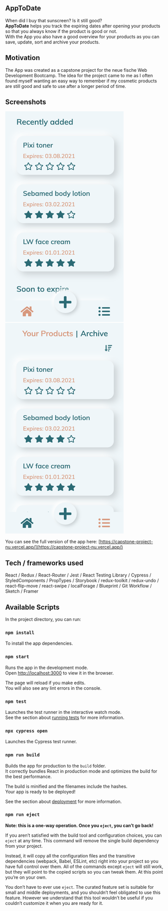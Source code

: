 ## AppToDate

When did I buy that sunscreen? Is it still good? <br />
**AppToDate** helps you track the expiring dates after opening your products so that you always know if the product is good or not. <br />
With the App you also have a good overview for your products as you can save, update, sort and archive your products.

## Motivation

The App was created as a capstone project for the neue fische Web Development Bootcamp.
The idea for the project came to me as I often found myself wanting an easy way to remember if my cosmetic products are still good and safe to use after a longer period of time.

## Screenshots

<img src="app-screenshots/dashboard-page.png" width="375" height="667"> <img src="app-screenshots/products-page.png" width="375" height="667">

You can see the full version of the app here: [https://capstone-project-nu.vercel.app/](https://capstone-project-nu.vercel.app/)

## Tech / frameworks used

React / Redux / React-Router / Jest / React Testing Library / Cypress /
StyledComponents / PropTypes / Storybook / redux-toolkit / redux-undo /
react-flip-move / react-swipe / localForage / Blueprint / Git Workflow /
Sketch / Framer

## Available Scripts

In the project directory, you can run:

### `npm install`

To install the app dependencies.

### `npm start`

Runs the app in the development mode.<br />
Open [http://localhost:3000](http://localhost:3000) to view it in the browser.

The page will reload if you make edits.<br />
You will also see any lint errors in the console.

### `npm test`

Launches the test runner in the interactive watch mode.<br />
See the section about [running tests](https://facebook.github.io/create-react-app/docs/running-tests) for more information.

### `npx cypress open`

Launches the Cypress test runner.

### `npm run build`

Builds the app for production to the `build` folder.<br />
It correctly bundles React in production mode and optimizes the build for the best performance.

The build is minified and the filenames include the hashes.<br />
Your app is ready to be deployed!

See the section about [deployment](https://facebook.github.io/create-react-app/docs/deployment) for more information.

### `npm run eject`

**Note: this is a one-way operation. Once you `eject`, you can’t go back!**

If you aren’t satisfied with the build tool and configuration choices, you can `eject` at any time. This command will remove the single build dependency from your project.

Instead, it will copy all the configuration files and the transitive dependencies (webpack, Babel, ESLint, etc) right into your project so you have full control over them. All of the commands except `eject` will still work, but they will point to the copied scripts so you can tweak them. At this point you’re on your own.

You don’t have to ever use `eject`. The curated feature set is suitable for small and middle deployments, and you shouldn’t feel obligated to use this feature. However we understand that this tool wouldn’t be useful if you couldn’t customize it when you are ready for it.
